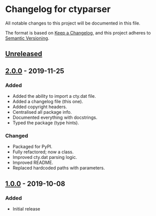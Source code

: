 # Changelog for ctyparser
All notable changes to this project will be documented in this file.

The format is based on [Keep a Changelog](https://keepachangelog.com/en/1.0.0/),
and this project adheres to [Semantic Versioning](https://semver.org/spec/v2.0.0.html).

## [Unreleased]

## [2.0.0] - 2019-11-25
### Added
- Added the ability to import a cty.dat file.
- Added a changelog file (this one).
- Added copyright headers.
- Centralised all package info.
- Documented everything with docstrings.
- Typed the package (type hints).
### Changed
- Packaged for PyPI.
- Fully refactored; now a class.
- Improved cty.dat parsing logic.
- Improved README.
- Replaced hardcoded paths with parameters.

## [1.0.0] - 2019-10-08
### Added
- Initial release

[Unreleased]: https://github.com/classabbyamp/ctyparser/compare/v2.0.0...HEAD
[2.0.0]: https://github.com/classabbyamp/ctyparser/releases/tag/v2.0.0
[1.0.0]: https://github.com/classabbyamp/ctyparser/releases/tag/v1.0.0
